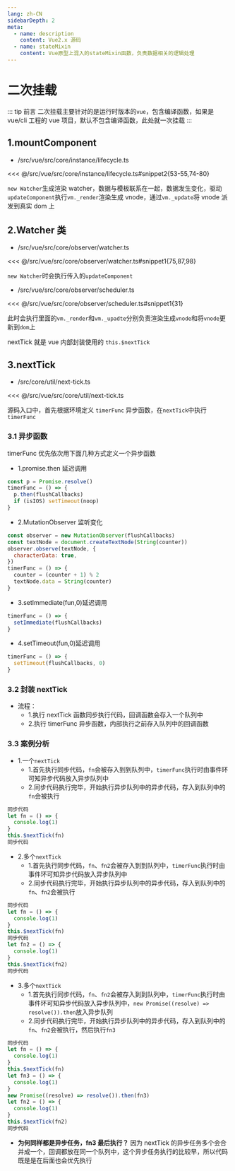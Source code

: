 ```yaml
---
lang: zh-CN
sidebarDepth: 2
meta:
  - name: description
    content: Vue2.x 源码
  - name: stateMixin
    content: Vue原型上混入的stateMixin函数，负责数据相关的逻辑处理
---
```


# 二次挂载

::: tip 前言
二次挂载主要针对的是运行时版本的`vue`，包含编译函数，如果是 vue/cli 工程的 vue 项目，默认不包含编译函数，此处就一次挂载
:::

## 1.mountComponent

- /src/vue/src/core/instance/lifecycle.ts

<<< @/src/vue/src/core/instance/lifecycle.ts#snippet2{53-55,74-80}

`new Watcher`生成渲染 watcher，数据与模板联系在一起，数据发生变化，驱动`updateComponent`执行`vm._render`渲染生成 vnode，通过`vm._update`将 vnode 派发到真实 dom 上

## 2.Watcher 类

- /src/vue/src/core/observer/watcher.ts

<<< @/src/vue/src/core/observer/watcher.ts#snippet1{75,87,98}

`new Watcher`时会执行传入的`updateComponent`

- /src/vue/src/core/observer/scheduler.ts

<<< @/src/vue/src/core/observer/scheduler.ts#snippet1{31}

此时会执行里面的`vm._render`和`vm._upadte`分别负责渲染生成`vnode`和将`vnode`更新到`dom`上

nextTick 就是 vue 内部封装使用的 `this.$nextTick`

## 3.nextTick

- /src/core/util/next-tick.ts

<<< @/src/vue/src/core/util/next-tick.ts

源码入口中，首先根据环境定义 `timerFunc` 异步函数，在`nextTick`中执行`timerFunc`

### 3.1 异步函数

timerFunc 优先依次用下面几种方式定义一个异步函数

- 1.promise.then 延迟调用

```js
const p = Promise.resolve()
timerFunc = () => {
  p.then(flushCallbacks)
  if (isIOS) setTimeout(noop)
}
```

- 2.MutationObserver 监听变化

```js
const observer = new MutationObserver(flushCallbacks)
const textNode = document.createTextNode(String(counter))
observer.observe(textNode, {
  characterData: true,
})
timerFunc = () => {
  counter = (counter + 1) % 2
  textNode.data = String(counter)
}
```

- 3.setImmediate(fun,0)延迟调用

```js
timerFunc = () => {
  setImmediate(flushCallbacks)
}
```

- 4.setTimeout(fun,0)延迟调用

```js
timerFunc = () => {
  setTimeout(flushCallbacks, 0)
}
```

### 3.2 封装 nextTick

- 流程：
  - 1.执行 nextTick 函数同步执行代码，回调函数会存入一个队列中
  - 2.执行 timerFunc 异步函数，内部执行之前存入队列中的回调函数

### 3.3 案例分析

- 1.一个`nextTick`
  - 1.首先执行同步代码，`fn`会被存入到到队列中，`timerFunc`执行时由事件环可知异步代码放入异步队列中
  - 2.同步代码执行完毕，开始执行异步队列中的异步代码，存入到队列中的`fn`会被执行

```js
同步代码
let fn = () => {
  console.log(1)
}
this.$nextTick(fn)
同步代码
```

- 2.多个`nextTick`
  - 1.首先执行同步代码，`fn`、`fn2`会被存入到到队列中，`timerFunc`执行时由事件环可知异步代码放入异步队列中
  - 2.同步代码执行完毕，开始执行异步队列中的异步代码，存入到队列中的`fn`、`fn2`会被执行

```js
同步代码
let fn = () => {
  console.log(1)
}
this.$nextTick(fn)
同步代码
let fn2 = () => {
  console.log(1)
}
this.$nextTick(fn2)
同步代码
```

- 3.多个`nextTick`
  - 1.首先执行同步代码，`fn`、`fn2`会被存入到到队列中，`timerFunc`执行时由事件环可知异步代码放入异步队列中，`new Promise((resolve) => resolve()).then`放入异步队列
  - 2.同步代码执行完毕，开始执行异步队列中的异步代码，存入到队列中的`fn`、`fn2`会被执行，然后执行`fn3`

```js
同步代码
let fn = () => {
  console.log(1)
}
this.$nextTick(fn)
let fn3 = () => {
  console.log(1)
}
new Promise((resolve) => resolve()).then(fn3)
let fn2 = () => {
  console.log(1)
}
this.$nextTick(fn2)
同步代码
```

- **为何同样都是异步任务，fn3 最后执行？** 因为 nextTick 的异步任务多个会合并成一个，回调都放在同一个队列中，这个异步任务执行的比较早，所以代码既是是在后面也会优先执行
